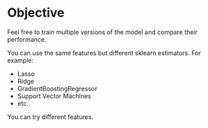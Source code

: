 # Objective

Feel free to train multiple versions of the model and compare their performance.

You can use the same features but different sklearn estimators. 
For example:
- Lasso
- Ridge
- GradientBoostingRegressor
- Support Vector Machines
- etc..

You can try different features.

